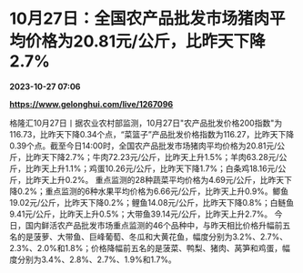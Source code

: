 # 10月27日：全国农产品批发市场猪肉平均价格为20.81元/公斤，比昨天下降2.7%

**2023-10-27 07:06**

**https://www.gelonghui.com/live/1267096**

格隆汇10月27日丨据农业农村部监测，10月27日"农产品批发价格200指数"为116.73，比昨天下降0.34个点，“菜篮子”产品批发价格指数为116.27，比昨天下降0.39个点。截至今日14:00时，全国农产品批发市场猪肉平均价格为20.81元/公斤，比昨天下降2.7%；牛肉72.23元/公斤，比昨天上升1.5%；羊肉63.28元/公斤，比昨天上升1.1%；鸡蛋10.26元/公斤，比昨天下降1.7%；白条鸡18.16元/公斤，比昨天上升0.2%。 重点监测的28种蔬菜平均价格为4.69元/公斤，比昨天下降0.2%；重点监测的6种水果平均价格为6.66元/公斤，比昨天上升0.9%。鲫鱼19.02元/公斤，比昨天下降0.2%；鲤鱼14.08元/公斤，比昨天下降0.8%；白鲢鱼9.41元/公斤，比昨天上升0.5%；大带鱼39.14元/公斤，比昨天上升2.7%。 今日，国内鲜活农产品批发市场重点监测的46个品种中，与昨天相比价格升幅前五名的是菠萝、大带鱼、巨峰葡萄、冬瓜和大黄花鱼，幅度分别为3.2%、2.7%、2.3%、2.0%和1.8%；价格降幅前五名的是菠菜、鸭梨、猪肉、莴笋和鸡蛋，幅度分别为3.4%、2.8%、2.7%、1.9%和1.7%。